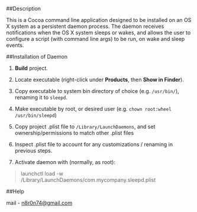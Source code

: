 ##Description

This is a Cocoa command line application designed to be installed on an OS X system as a persistent daemon process. The daemon receives
notifications when the OS X system sleeps or wakes, and allows the user to configure a script (with command line args) to be run,
on wake and sleep events.

##Installation of Daemon

1. **Build** project.

2. Locate executable (right-click under **Products**, then **Show in Finder**).

3. Copy executable to system bin directory of choice (e.g. `/usr/bin/`), renaming it to `sleepd`.

4. Make executable by root, or desired user (e.g. `chown root:wheel /usr/bin/sleepd`)

5. Copy project .plist file to `/Library/LaunchDaemons`, and set ownership/permissions to match other .plist files

6. Inspect .plist file to account for any customizations / renaming in previous steps.

7. Activate daemon with (normally, as root):

> launchctl load -w /Library/LaunchDaemons/com.mycompany.sleepd.plist


##Help 

 mail -  n8r0n74@gmail.com
